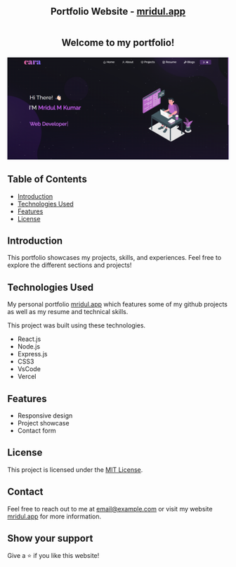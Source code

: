 <h2 align="center">
  Portfolio Website - 
  <a href="https://mridul0703.vercel.app/" target="_blank">mridul.app</a><br /><br />
  <p>Welcome to my portfolio!</p>
</h2>

<div align="center">
  <img alt="Demo" src="./Images/readme-img1.png" />
</div>


## Table of Contents

- [Introduction](#introduction)
- [Technologies Used](#technologies-used)
- [Features](#features)
- [License](#license)

## Introduction

This portfolio showcases my projects, skills, and experiences. Feel free to explore the different sections and projects!

## Technologies Used

My personal portfolio <a href="https://mridul0703.vercel.app/" target="_blank">mridul.app</a> which features some of my github projects as well as my resume and technical skills.<br/>

This project was built using these technologies.
 
- React.js
- Node.js
- Express.js
- CSS3
- VsCode
- Vercel

## Features

- Responsive design
- Project showcase
- Contact form

## License

This project is licensed under the [MIT License](LICENSE).

## Contact

Feel free to reach out to me at [email@example.com](mailto:mridulmkumar07@gmail.com) or visit my website <a href="https://mridul0703.vercel.app/" target="_blank">mridul.app</a> for more information.

## Show your support

Give a ⭐ if you like this website!
